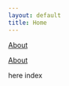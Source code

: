 ```yaml
---
layout: default
title: Home
---
```



<a href="./about.html">About</a>

[About](./about.md)

here index